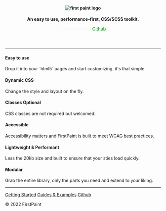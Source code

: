<header style="background-color: var(--transparent); --padding-top: 4rem">
<section>
<h1 role="decoration" style="font-size: var(--h2); --fw: 500; --align: center;">
 <img src="https://res.cloudinary.com/dqjs95c7n/image/upload/v1647442611/fp-text-logo-xl_vrsh8c.svg" data-origin="https://res.cloudinary.com/dqjs95c7n/image/upload/v1647442611/fp-text-logo-xl_vrsh8c.svg" alt="first paint logo" style="display: inline">
</h1>
<h2 role="decoration" style="font-size: var(--h2); --fw: medium; --cl: black">An easy to use, performance-first, CSS/SCSS toolkit.</h2>


<a href="/#/README" style="--btn: green; --btn-rds: 99rem; color: whitesmoke; --btn-fs: var(--fs-3); --btn-bdr: green solid;">Getting Started</a>
<a href="https://github.com/shawn-sandy/fp-kit/tree/main/first-paint" style="--btn-fs: var(--fs-3); --btn-bdr: green solid; --btn-rds: 99rem; color: green" target="_blank">Github</a>
</section>

</header>

<main>
<hr>
<section role="grid" style="--grid-cols: 3; margin-block: var(--spc-6)">
    <div
      role="row">
      <div role="gridcell">
        <h4>
        Easy to use</h4>
        <p>
          Drop it into your `html5` pages and start customizing, it's that simple.
        </p>
      </div>
      <div role="gridcell">
        <h4>Dynamic CSS</h4>
        <p>
          Change the style and layout on the fly.
        </p>
      </div>
      <div role="gridcell">
        <h4>Classes Optional</h4>
        <p>
          CSS classes are not required but welcomed.
        </p>
      </div>
      <div role="gridcell">
        <h4>Accessible</h4>
        <p>
          Accessibility matters and FirstPaint is built to meet WCAG best practices.
        </p>
      </div>
      <div role="gridcell">
        <h4>Lightweight & Performant</h4>
        <p>
          Less the 20kb size and built to ensure that your sties load quickly.
        </p>
      </div>
      <div role="gridcell">
        <h4>Modular</h4>
        <p>
          Grab the entire library, only the parts you need and extend to your liking.
        </p>
      </div>
    </div>
</section>
<hr>
</main>
<footer>
<section>
<p>
<a href="/#/README"  style="--btn-fs: var(--fs-3)">Getting Started</a>
<a href="/#/GUIDES"  style="--btn-fs: var(--fs-3)">Guides & Examples</a>
<a href="https://github.com/shawn-sandy/fp-kit/tree/main/first-paint" style="--btn-fs: var(--fs-3)" target="_blank">Github</a>
</p>
</section>
<p> &copy; 2022 FirstPaint</p>
</footer>

